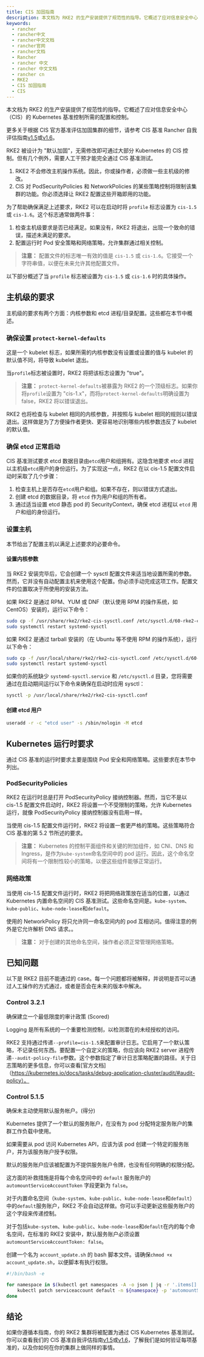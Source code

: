 ```yaml
---
title: CIS 加固指南
description: 本文档为 RKE2 的生产安装提供了规范性的指导。它概述了应对信息安全中心（CIS）的 Kubernetes 基准控制所需的配置和控制。
keywords:
  - rancher
  - rancher中文
  - rancher中文文档
  - rancher官网
  - rancher文档
  - Rancher
  - rancher 中文
  - rancher 中文文档
  - rancher cn
  - RKE2
  - CIS 加固指南
  - CIS
---
```



本文档为 RKE2 的生产安装提供了规范性的指导。它概述了应对信息安全中心（CIS）的 Kubernetes 基准控制所需的配置和控制。

更多关于根据 CIS 官方基准评估加固集群的细节，请参考 CIS 基准 Rancher 自我评估指南[v1.5](cis_self_assessment15.md)或[v1.6](cis_self_assessment16.md)。

RKE2 被设计为 "默认加固"，无需修改即可通过大部分 Kubernetes 的 CIS 控制。但有几个例外，需要人工干预才能完全通过 CIS 基准测试。

1. RKE2 不会修改主机操作系统。因此，你或操作者，必须做一些主机级的修改。
2. CIS 对 PodSecurityPolicies 和 NetworkPolicies 的某些策略控制将限制该集群的功能。你必须选择让 RKE2 配置这些开箱即用的功能。

为了帮助确保满足上述要求，RKE2 可以在启动时将 `profile` 标志设置为 `cis-1.5` 或 `cis-1.6`。这个标志通常做两件事：

1. 检查主机级要求是否已经满足。如果没有，RKE2 将退出，出现一个致命的错误，描述未满足的要求。
2. 配置运行时 Pod 安全策略和网络策略，允许集群通过相关控制。

> **注意：** 配置文件的标志唯一有效的值是 `cis-1.5` 或 `cis-1.6`。它接受一个字符串值，以便在未来允许其他配置文件。

以下部分概述了当 `profile` 标志被设置为 `cis-1.5` 或 `cis-1.6` 时的具体操作。

## 主机级的要求

主机级的要求有两个方面：内核参数和 etcd 进程/目录配置。这些都在本节中概述。

### 确保设置 `protect-kernel-defaults`

这是一个 kubelet 标志，如果所需的内核参数没有设置或设置的值与 kubelet 的默认值不同，将导致 kubelet 退出。

当`profile`标志被设置时，RKE2 将把该标志设置为 "true"。

> **注意：** `protect-kernel-defaults`被暴露为 RKE2 的一个顶级标志。如果你将`profile`设置为 "cis-1.x"，而将`protect-kernel-defaults`明确设置为 false，RKE2 将以错误退出。

RKE2 也将检查与 kubelet 相同的内核参数，并按照与 kubelet 相同的规则以错误退出。这样做是为了方便操作者更快、更容易地识别哪些内核参数违反了 kubelet 的默认值。

### 确保 etcd 正常启动

CIS 基准测试要求 etcd 数据目录由`etcd`用户和组拥有。这隐含地要求 etcd 进程以主机级`etcd`用户的身份运行。为了实现这一点，RKE2 在以 cis-1.5 配置文件启动时采取了几个步骤：

1. 检查主机上是否存在`etcd`用户和组。如果不存在，则以错误方式退出。
2. 创建 etcd 的数据目录，将 `etcd` 作为用户和组的所有者。
3. 通过适当设置 etcd 静态 pod 的 SecurityContext，确保 etcd 进程以 `etcd` 用户和组的身份运行。

### 设置主机

本节给出了配置主机以满足上述要求的必要命令。

#### 设置内核参数

当 RKE2 安装完毕后，它会创建一个 sysctl 配置文件来适当地设置所需的参数。然而，它并没有自动配置主机来使用这个配置。你必须手动完成这项工作。配置文件的位置取决于所使用的安装方法。

如果 RKE2 是通过 RPM、YUM 或 DNF（默认使用 RPM 的操作系统，如 CentOS）安装的，运行以下命令：

```bash
sudo cp -f /usr/share/rke2/rke2-cis-sysctl.conf /etc/sysctl.d/60-rke2-cis.conf
sudo systemctl restart systemd-sysctl
```

如果 RKE2 是通过 tarball 安装的（在 Ubuntu 等不使用 RPM 的操作系统），运行以下命令：

```bash
sudo cp -f /usr/local/share/rke2/rke2-cis-sysctl.conf /etc/sysctl.d/60-rke2-cis.conf
sudo systemctl restart systemd-sysctl
```

如果你的系统缺少 `systemd-sysctl.service` 和 `/etc/sysctl.d` 目录，您将需要通过在启动期间运行以下命令来确保在启动时应用 sysctl：

```bash
sysctl -p /usr/local/share/rke2/rke2-cis-sysctl.conf
```

#### 创建 etcd 用户

```bash
useradd -r -c "etcd user" -s /sbin/nologin -M etcd
```

## Kubernetes 运行时要求

通过 CIS 基准的运行时要求主要是围绕 Pod 安全和网络策略。这些要求在本节中列出。

### PodSecurityPolicies

RKE2 在运行时总是打开 PodSecurityPolicy 接纳控制器。然而，当它不是以 cis-1.5 配置文件启动时，RKE2 将设置一个不受限制的策略，允许 Kubernetes 运行，就像 PodSecurityPolicy 接纳控制器没有启用一样。

当使用 cis-1.5 配置文件运行时，RKE2 将设置一套更严格的策略。这些策略符合 CIS 基准的第 5.2 节所述的要求。

> **注意：** Kubernetes 的控制平面组件和关键的附加组件，如 CNI、DNS 和 Ingress，是作为`kube-system`命名空间中的 pod 运行。因此，这个命名空间将有一个限制性较小的策略，以便这些组件能够正常运行。

### 网络政策

当使用 cis-1.5 配置文件运行时，RKE2 将把网络政策放在适当的位置，以通过 Kubernetes 内置命名空间的 CIS 基准测试。这些命名空间是。`kube-system`、`kube-public`、`kube-node-lease`和`default`。

使用的 NetworkPolicy 将只允许同一命名空间内的 pod 互相访问。值得注意的例外是它允许解析 DNS 请求。。

> **注意：** 对于创建的其他命名空间，操作者必须正常管理网络策略。

## 已知问题

以下是 RKE2 目前不能通过的 case。每一个问题都将被解释，并说明是否可以通过人工操作的方式通过，或者是否会在未来的版本中解决。

### Control 3.2.1

确保建立一个最低限度的审计政策 (Scored)

Logging 是所有系统的一个重要检测控制，以检测潜在的未经授权的访问。

RKE2 支持通过传递`--profile=cis-1.5`来配置审计日志。它启用了一个默认策略，不记录任何东西。要配置一个自定义的策略，你应该向 RKE2 server 进程传递`--audit-policy-file`参数。这个参数指定了审计日志策略配置的路径。关于日志策略的更多信息，你可以查看[官方文档]（https://kubernetes.io/docs/tasks/debug-application-cluster/audit/#audit-policy）。

### Control 5.1.5

确保未主动使用默认服务帐户。(得分)

Kubernetes 提供了一个默认的服务账户，在没有为 pod 分配特定服务账户的集群工作负载中使用。

如果需要从 pod 访问 Kubernetes API，应该为该 pod 创建一个特定的服务账户，并为该服务账户授予权限。

默认的服务账户应该被配置为不提供服务账户令牌，也没有任何明确的权限分配。

这方面的补救措施是将每个命名空间中的 `default` 服务账户的 `automountServiceAccountToken` 字段更新为 `false`。

对于内置命名空间（`kube-system`、`kube-public`、`kube-node-lease`和`default`）中的`default`服务账户，RKE2 不会自动这样做。你可以手动更新这些服务账户的这个字段来传递控制。

对于包括`kube-system`、`kube-public`、`kube-node-lease`和`default`在内的每个命名空间，在标准的 RKE2 安装中，默认服务账户必须设置`automountServiceAccountToken: false`。

创建一个名为 `account_update.sh` 的 bash 脚本文件。请确保`chmod +x account_update.sh`，以便脚本有执行权限。

```bash
#!/bin/bash -e

for namespace in $(kubectl get namespaces -A -o json | jq -r '.items[].metadata.name'); do
    kubectl patch serviceaccount default -n ${namespace} -p 'automountServiceAccountToken: false'
done
```

## 结论

如果你遵循本指南，你的 RKE2 集群将被配置为通过 CIS Kubernetes 基准测试。你可以查看我们的 CIS 基准自我评估指南[v1.5](cis_self_assessment15.md)或[v1.6](cis_self_assessment16.md)，了解我们是如何验证每项基准的，以及你如何在你的集群上做同样的事情。
